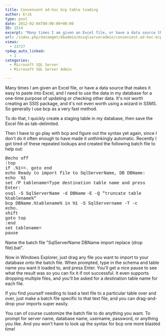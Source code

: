 ```yaml
---
title: Convenient ad-hoc bcp table loading
author: Erik
type: post
date: 2012-02-04T00:00:00+00:00
ID: 1514
excerpt: "Many times I am given an Excel file, or have a data source that makes it easy to paste into Excel, and I need to use the data in my database for a one-time purpose of updating or checking other data. It's not worth creating an SSIS package, and it's not&hellip;"
url: /index.php/datamgmt/dbadmin/mssqlserveradmin/convenient-ad-hoc-bcp-table/
views:
  - 23727
rp4wp_auto_linked:
  - 1
categories:
  - Microsoft SQL Server
  - Microsoft SQL Server Admin

---
```

Many times I am given an Excel file, or have a data source that makes it easy to paste into Excel, and I need to use the data in my database for a one-time purpose of updating or checking other data. It's not worth creating an SSIS package, and it's not even worth using a wizard in SSMS. So generally I use bcp as a very fast method.

To do that, I quickly create a staging table in my database, then save the Excel file as tab-delimited.

Then I have to go play with bcp and figure out the syntax yet again, since I don't do it often enough to have made it unthinkingly automatic. Recently I got tired of these repeated lookups and created the following batch file to help out:

<span style="font-family: courier new,courier;">@echo off<br />:top<br />if .%1==. goto end<br />echo Ready to import file to SqlServerName, DB DBName:<br />echo  %1<br />set /P tablename=Type destination table name and press Enter: <br />osql -S SqlServerName -d DBName</span> <span style="font-family: courier new,courier;"></span><span style="font-family: courier new,courier;">-E -Q "truncate table %tablename%"<br />bcp DBName.%tablename% in %1 -S SqlServername -T -c<br />echo.<br />shift<br />goto top<br />:end<br />set tablename=<br />pause</span>

Name the batch file "SqlServerName DBName import replace (drop file).bat".

Now in Windows Explorer, just drag any file you want to import to your database onto the batch file. When prompted, type in the schema and table name you want it loaded to, and press Enter. You'll get a nice pause to see what the result was so you can fix it if not successful. It even supports dropping multiple files, and you'll be asked for a destination table name for each file.

If you find yourself needing to load a text file to a particular table over and over, just make a batch file specific to that text file, and you can drag-and-drop your imports super easily.

You can of course customize the batch file to do anything you want. To prompt for server name, database name, username, password, or anything you like. And you won't have to look up the syntax for bcp one more blasted time!